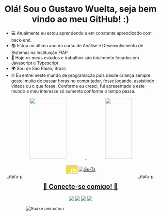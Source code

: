 <h1 align="center"> Olá! Sou o Gustavo Wuelta, seja bem vindo ao meu GitHub! :) </h1>

- 💻 Atualmente eu estou aprendendo e em constante aprendizado com back-end.
- 📚 Estou no último ano do curso de Análise e Desenvolvimento de Sistemas na instituição FIAP. 
- 🌱 Hoje os meus estudos e trabalhos são totalmente focados em Javascript e Typescript.
- 🌍 Sou de São Paulo, Brasil.
- 🤓 Eu entrei neste mundo de programação pois desde criança sempre gostei muito de passar horas no computador, fosse jogando, assistindo vídeos ou o que fosse. Conforme eu cresci, fui apresentado a este mundo e meu interesse só aumenta conforme o tempo passa.

<div align="center">
  <a href="https://github.com/GuWuelta">
  <img height="200em" width="49%" src="https://github-readme-stats.vercel.app/api?username=GuWuelta&show_icons=true&theme=monokai&include_all_commits=true&count_private=true"/>
  <img height="200em" width="42%" src="https://github-readme-stats.vercel.app/api/top-langs/?username=GuWuelta&layout=compact&langs_count=7&theme=monokai"/>
</div>

  <div style="display: inline_block"><br>
    <div align="center"> 
      <img align="center" alt="Gu-Js" height="30" width="40" src="https://raw.githubusercontent.com/devicons/devicon/master/icons/javascript/javascript-plain.svg">
      <img align="center" alt="Gu-Ts" height="30" width="40" src="https://cdn.jsdelivr.net/gh/devicons/devicon/icons/typescript/typescript-original.svg"/>
     </div>

<!--    <div style="display: inline_block"><br>
    <div align="center"> 
      <img align="center" alt="Rafa-HTML" height="30" width="40" src="https://raw.githubusercontent.com/devicons/devicon/master/icons/html5/html5-original.svg">
      <img align="center" alt="Rafa-CSS" height="30" width="40" src="https://raw.githubusercontent.com/devicons/devicon/master/icons/css3/css3-original.svg"
     </div> -->
      
   <img align="left" alt="Rafa-pic" height="150" style="border-radius:50px;" src="https://cdn.discordapp.com/attachments/1045500218541613168/1048466864843534366/gatoAndano.png">
  <img align="right" alt="Rafa-pic" height="150" style="border-radius:50px;" src="https://cdn.discordapp.com/attachments/1045500218541613168/1048466864843534366/gatoAndano.png">
</div>
 
<div align="center">
  <h2>
    💬 Conecte-se comigo! 💬
  </h2>
  <a href="https://www.facebook.com/profile.php?id=100007939398389" target="_blank"><img src="https://img.shields.io/badge/Facebook-1877F2?style=for-the-badge&logo=facebook&logoColor=white" target="_blank"></a>
  <a href="https://www.instagram.com/_guwuelta/" target="_blank"><img src="https://img.shields.io/badge/-Instagram-%23E4405F?style=for-the-badge&logo=instagram&logoColor=white" target="_blank"></a>
  <a href = "mailto:gustavo.wuelta@gmail.com"><img src="https://img.shields.io/badge/-Gmail-%23333?style=for-the-badge&logo=gmail&logoColor=white" target="_blank"></a>
  <a href="https://www.linkedin.com/in/gustavo-wuelta/" target="_blank"><img src="https://img.shields.io/badge/-LinkedIn-%230077B5?style=for-the-badge&logo=linkedin&logoColor=white" target="_blank"></a> 
  </div>
  
  ![Snake animation](https://github.com/GuWuelta/GuWuelta/blob/output/github-contribution-grid-snake.svg)
  

